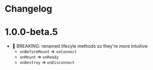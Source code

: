 # Changelog

# 1.0.0-beta.5

- 🚨 BREAKING: renamed lifecyle methods so they're more intuitive
  - `onBeforeMount` => `onConnect`
  - `onMount` => `onReady`
  - `onDestroy` => `onDisconnect`
  